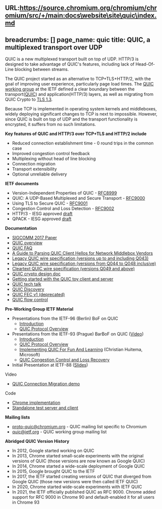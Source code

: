 URL:https://source.chromium.org/chromium/chromium/src/+/main:docs\website\site\quic\index.md
---
breadcrumbs: []
page_name: quic
title: QUIC, a multiplexed transport over UDP
---

QUIC is a new multiplexed transport built on top of UDP. HTTP/3 is designed to
take advantage of QUIC's features, including lack of Head-Of-Line blocking
between streams.

The QUIC project started as an alternative to TCP+TLS+HTTP/2, with the goal of
improving user experience, particularly page load times. The [QUIC working
group](https://datatracker.ietf.org/wg/quic/about/) at the IETF defined a clear
boundary between the
transport([QUIC](https://datatracker.ietf.org/doc/html/rfc9000)) and
application(HTTP/3) layers, as well as migrating from QUIC Crypto to [TLS
1.3](https://datatracker.ietf.org/doc/html/rfc8446).

Because TCP is implemented in operating system kernels and middleboxes, widely
deploying significant changes to TCP is next to impossible. However, since QUIC
is built on top of UDP and the transport functionality is encrypted, it suffers
from no such limitations.

**Key features of QUIC and HTTP/3 over TCP+TLS and HTTP/2 include**

*   Reduced connection establishment time - 0 round trips in the common
            case
*   Improved congestion control feedback
*   Multiplexing without head of line blocking
*   Connection migration
*   Transport extensibility
*   Optional unreliable delivery

**IETF documents**

*   Version-Independent Properties of QUIC -
            [RFC8999](https://datatracker.ietf.org/doc/html/rfc8999)
*   QUIC: A UDP-Based Multiplexed and Secure Transport -
            [RFC9000](https://datatracker.ietf.org/doc/html/rfc9000)
*   Using TLS to Secure QUIC -
            [RFC9001](https://datatracker.ietf.org/doc/html/rfc9001)
*   Congestion Control and Loss Detection -
            [RFC9002](https://datatracker.ietf.org/doc/html/rfc9002)
*   HTTP/3 - IESG approved
            [draft](https://datatracker.ietf.org/doc/html/draft-ietf-quic-http)
*   QPACK - IESG approved
            [draft](https://datatracker.ietf.org/doc/html/draft-ietf-quic-qpack)

**Documentation**

*   [SIGCOMM 2017 Paper](https://research.google/pubs/pub46403/)
*   [QUIC
            overview](https://docs.google.com/document/d/1gY9-YNDNAB1eip-RTPbqphgySwSNSDHLq9D5Bty4FSU/edit?usp=sharing)
*   [QUIC FAQ](/quic/quic-faq)
*   [A Guide to Parsing QUIC Client Hellos for Network Middlebox
            Vendors](https://docs.google.com/document/d/1GV2j-PGl7YGFqmWbYvzu7-UNVIpFdbprtmN9tt6USG8/preview)
*   [Legacy QUIC wire specification (versions up to and including
            Q043)](https://docs.google.com/document/d/1WJvyZflAO2pq77yOLbp9NsGjC1CHetAXV8I0fQe-B_U/edit?usp=sharing)
*   [Legacy QUIC wire specification (versions from Q044 to Q048
            inclusive)](https://docs.google.com/document/d/1FcpCJGTDEMblAs-Bm5TYuqhHyUqeWpqrItw2vkMFsdY/edit?usp=sharing)
*   [Cleartext QUIC wire specification (versions Q049 and
            above)](https://tools.ietf.org/html/draft-ietf-quic-invariants-07)
*   [QUIC crypto design
            doc](https://docs.google.com/document/d/1g5nIXAIkN_Y-7XJW5K45IblHd_L2f5LTaDUDwvZ5L6g/edit?usp=sharing)
*   [Getting started with the QUIC toy client and
            server](/quic/playing-with-quic)
*   [QUIC tech talk](https://youtube.com/watch?v=hQZ-0mXFmk8)
*   [QUIC
            Discovery](https://docs.google.com/document/d/1i4m7DbrWGgXafHxwl8SwIusY2ELUe8WX258xt2LFxPM/edit?usp=sharing)
*   [QUIC FEC v1
            (deprecated)](https://docs.google.com/document/d/1Hg1SaLEl6T4rEU9j-isovCo8VEjjnuCPTcLNJewj7Nk/edit?usp=sharing)
*   [QUIC flow
            control](https://docs.google.com/document/d/1F2YfdDXKpy20WVKJueEf4abn_LVZHhMUMS5gX6Pgjl4/edit?usp=sharing)

**Pre-Working Group IETF Material**

*   Presentations from the IETF-96 (Berlin) BoF on QUIC
    *   [Introduction](https://datatracker.ietf.org/meeting/96/materials/slides-96-quic-0)
    *   [QUIC Protocol
                Overview](https://www.ietf.org/proceedings/96/slides/slides-96-quic-5.pdf)
*   Presentations from the IETF-93 (Prague) BarBoF on QUIC
            ([Video](http://recordings.conf.meetecho.com/Playout/watch.jsp?recording=IETF93_QUIC&chapter=BAR_BOF))
    *   [Introduction](https://docs.google.com/presentation/d/15bnWhEBVRVZDO5up7UTpZU-o6jPOfGU4fT5JlBZ7-Cs/edit?usp=sharing)
    *   [QUIC Protocol
                Overview](https://docs.google.com/presentation/d/15e1bLKYeN56GL1oTJSF9OZiUsI-rcxisLo9dEyDkWQs/edit?usp=sharing)
    *   [Implementing QUIC For Fun And
                Learning](https://docs.google.com/presentation/d/1BjPUowoOoG0ywmq5r8QNqnC9JPELUe02jvgyoOW3HFw/edit?usp=sharing)
                (Christian Huitema, Microsoft)
    *   [QUIC Congestion Control and Loss
                Recovery](https://docs.google.com/presentation/d/1T9GtMz1CvPpZtmF8g-W7j9XHZBOCp9cu1fW0sMsmpoo/edit?usp=sharing)
*   Initial Presentation at IETF-88
            ([Slides](https://www.ietf.org/proceedings/88/slides/slides-88-tsvarea-10.pdf))

Video

*   [QUIC Connection Migration
            demo](https://drive.google.com/file/d/1DlMI_3MOxnWarvEVfzKxFqmD7c-u1cYG/view?usp=sharing)

Code

*   [Chrome
            implementation](https://chromium.googlesource.com/chromium/src/+/HEAD/net/quic/)
*   [Standalone test server and
            client](https://chromium.googlesource.com/chromium/src/+/HEAD/net/tools/quic/)

**Mailing lists**

*   [proto-quic@chromium.org](https://groups.google.com/a/chromium.org/forum/#!forum/proto-quic)
            - QUIC mailing list specific to Chromium
*   [quic@ietf.org](https://mailarchive.ietf.org/arch/browse/quic/) -
            QUIC working group mailing list

**Abridged QUIC Version History**
*   In 2012, Google started working on QUIC
*   In 2013, Chrome started small-scale experiments with the original versions of QUIC (those versions are now known as Google QUIC)
*   In 2014, Chrome started a wide-scale deployment of Google QUIC
*   In 2015, Google brought QUIC to the IETF
*   In 2017, the IETF started creating versions of QUIC that diverged from Google QUIC (those new versions were then called IETF QUIC)
*   In 2020, Chrome started wide-scale experiments with IETF QUIC
*   In 2021, the IETF officially published QUIC as RFC 9000. Chrome added support for RFC 9000 in Chrome 90 and default-enabled it for all users in Chrome 93
